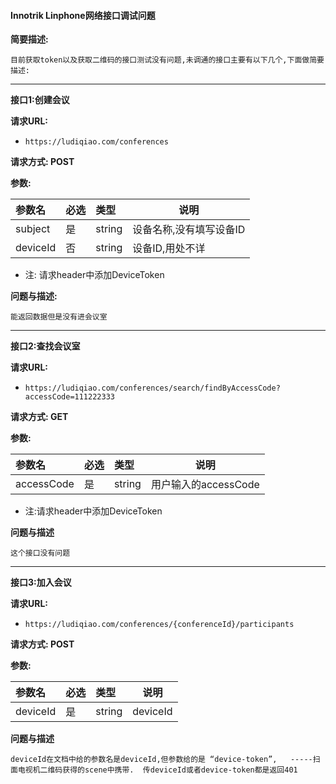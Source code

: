 #### Innotrik Linphone网络接口调试问题

**简要描述:**

`目前获取token以及获取二维码的接口测试没有问题,未调通的接口主要有以下几个,下面做简要描述:`

___

**接口1:创建会议**

**请求URL:**

- `https://ludiqiao.com/conferences`

**请求方式: POST**

**参数:**

|参数名|必选|类型|说明|
|:----    |:---|:----- |-----   |
|subject |是  |string |设备名称,没有填写设备ID   |
|deviceId     |否  |string | 设备ID,用处不详    |

- 注: 请求header中添加DeviceToken

**问题与描述:**

`能返回数据但是没有进会议室`

___

**接口2:查找会议室**

**请求URL:**

- `https://ludiqiao.com/conferences/search/findByAccessCode?accessCode=111222333`

**请求方式: GET**

**参数:**

|参数名|必选|类型|说明|
|:----    |:---|:----- |-----   |
|accessCode |是  |string |用户输入的accessCode   |

- 注:请求header中添加DeviceToken

**问题与描述**

`这个接口没有问题`

___

**接口3:加入会议**

**请求URL:**

- `https://ludiqiao.com/conferences/{conferenceId}/participants`

**请求方式: POST**

**参数:**

|参数名|必选|类型|说明|
|:----    |:---|:----- |-----   |
|deviceId |是  |string |deviceId   |

**问题与描述**

`deviceId在文档中给的参数名是deviceId,但参数给的是 “device-token”,   -----扫面电视机二维码获得的scene中携带. 
传deviceId或者device-token都是返回401`






